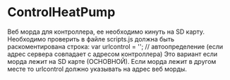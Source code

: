 # ControlHeatPump
Веб морда для контроллера, ее необходимо кинуть на SD карту.
Необходимо проверить в файле scripts.js должна быть раскоментирована строка:
var urlcontrol = ''; //  автоопределение (если адрес сервера совпадает с адресом контроллера)
Это вариант если морда лежит на SD карте (ОСНОВНОЙ).
Если морда лежит в другом месте то urlcontrol должно указывать на адрес веб морды.

